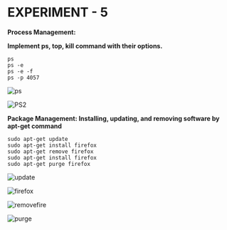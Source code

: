 # EXPERIMENT - 5

**Process Management:**

**Implement ps, top, kill command with their options.**

```
ps
ps -e
ps -e -f
ps -p 4057
```

![ps](https://github.com/user-attachments/assets/232d949b-8d96-4d7f-9a23-9eeb34ec2534)

![PS2](https://github.com/user-attachments/assets/b5d661c9-f64b-4382-b045-7c9adf10eb42)


**Package Management: Installing, updating, and removing software by apt-get command**
```
sudo apt-get update
sudo apt-get install firefox
sudo apt-get remove firefox
sudo apt-get install firefox
sudo apt-get purge firefox
```

![update](https://github.com/user-attachments/assets/a2947776-ce6c-497d-8e2e-f7a8c2b3e31a)

![firefox](https://github.com/user-attachments/assets/dfbe3e49-a908-44f2-9fa5-946c7aa9c699)

![removefire](https://github.com/user-attachments/assets/639297f1-4cec-4586-a64e-fdf77716d05d)

![purge](https://github.com/user-attachments/assets/935e8aa0-8cd9-465c-a094-bcd60793f6c0)


